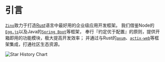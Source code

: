 # 引言

[`Zino`][zino]致力于打造[Rust][rust]语言中最好用的企业级应用开发框架。
我们借鉴Node的[`Egg.js`][eggjs]以及Java的[`Spring Boot`][spring-boot]等框架，
奉行『约定优于配置』的原则，提供开箱即用的功能模块，极大提高开发效率；
并通过与Rust的[`axum`][axum]、[`actix-web`][actix-web]等框架集成，打通社区生态资源。

![Star History Chart](https://api.star-history.com/svg?repos=photino/zino&type=Timeline)

[rust]: https://www.rust-lang.org/
[zino]: https://github.com/photino/zino
[eggjs]: https://www.eggjs.org/
[spring-boot]: https://spring.io/projects/spring-boot
[axum]: https://crates.io/crates/axum
[actix-web]: https://crates.io/crates/actix-web
